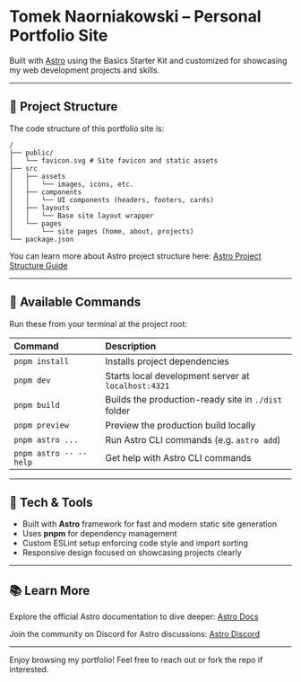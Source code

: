 # Tomek Naorniakowski – Personal Portfolio Site

Built with [Astro](https://astro.build) using the Basics Starter Kit and customized for showcasing my web development projects and skills.

---

## 🚀 Project Structure

The code structure of this portfolio site is:

```text
/
├── public/
│   └── favicon.svg # Site favicon and static assets
├── src
│   ├── assets
│   │   └── images, icons, etc.
│   ├── components
│   │   └── UI components (headers, footers, cards)
│   ├── layouts
│   │   └── Base site layout wrapper
│   └── pages
│       └── site pages (home, about, projects)
└── package.json
```

You can learn more about Astro project structure here:
[Astro Project Structure Guide](https://docs.astro.build/en/basics/project-structure/)

---

## 🧞 Available Commands

Run these from your terminal at the project root:

| Command                | Description                                         |
| :--------------------- | :-------------------------------------------------- |
| `pnpm install`         | Installs project dependencies                       |
| `pnpm dev`             | Starts local development server at `localhost:4321` |
| `pnpm build`           | Builds the production-ready site in `./dist` folder |
| `pnpm preview`         | Preview the production build locally                |
| `pnpm astro ...`       | Run Astro CLI commands (e.g. `astro add`)           |
| `pnpm astro -- --help` | Get help with Astro CLI commands                    |

---

## 🔧 Tech & Tools

- Built with **Astro** framework for fast and modern static site generation
- Uses **pnpm** for dependency management
- Custom ESLint setup enforcing code style and import sorting
- Responsive design focused on showcasing projects clearly

---

## 📚 Learn More

Explore the official Astro documentation to dive deeper:
[Astro Docs](https://docs.astro.build)

Join the community on Discord for Astro discussions:
[Astro Discord](https://astro.build/chat)

---

Enjoy browsing my portfolio! Feel free to reach out or fork the repo if interested.
